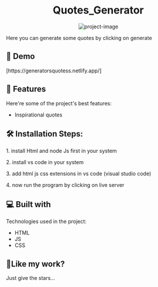 <h1 align="center" id="title">Quotes_Generator</h1>

<p align="center"><img src="https://socialify.git.ci/Manish-Yadav77/Quotes_Generator/image?description=1&amp;font=Rokkitt&amp;language=1&amp;name=1&amp;owner=1&amp;pattern=Solid&amp;stargazers=1&amp;theme=Dark" alt="project-image"></p>

<p id="description">Here you can generate some quotes by clicking on generate</p>

<h2>🚀 Demo</h2>
[https://generatorsquotess.netlify.app/]

<h2>🧐 Features</h2>

Here're some of the project's best features:

*   Inspirational quotes

<h2>🛠️ Installation Steps:</h2>

<p>1. install Html and node Js first in your system</p>

<p>2. install vs code in your system</p>

<p>3. add html js css extensions in vs code (visual studio code)</p>

<p>4. now run the program by clicking on live server</p>

  
  
<h2>💻 Built with</h2>

Technologies used in the project:

*   HTML
*   JS
*   CSS

<h2>💖Like my work?</h2>

Just give the stars...
